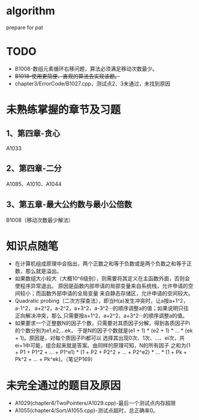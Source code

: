 # algorithm
prepare for pat

# TODO
* B1008-数组元素循环右移问题，算法必须满足移动次数最少。
* ~~B1018-使用更简便、直观的算法去实现该题。~~
* chapter3/ErrorCode/B1027.cpp，测试点2、3未通过，未找到原因

# 未熟练掌握的章节及习题
## 1、第四章-贪心
A1033
## 2、第四章-二分
A1085、A1010、A1044
## 3、第五章-最大公约数与最小公倍数
B1008（移动次数最少解法）

# 知识点随笔
* 在计算机组成原理中会指出，两个正数之和等于负数或是两个负数之和等于正数，那么就是溢出。
* 如果数组大小较大（大概10^6级别），则需要将其定义在主函数外面，否则会使程序异常退出。
  原因是函数内部申请的局部变量来自系统栈，允许申请的空间较小；而函数外部申请的全局变量
  来自静态存储区，允许申请的空间较大。
* Quadratic probing（二次方探查法），即当H(a)发生冲突时，让a按a+1^2，a-1^2，
  a+2^2，a-2^2，a+3^2，a-3^2···的顺序调整a的值；如果说明只往正向解决冲突，那么
  只需要按a+1^2，a+2^2，a+3^2···的顺序调整a的值。
* 如果要求一个正整数N的因子个数，只需要对其质因子分解，得到各质因子Pi的个数分别为e1,e2,...ek，
  于是N的因子个数就是(e1 + 1) * (e2 + 1) * ... * (ek + 1)。原因是，对每个质因子Pi都可以
  选择其出现0次、1次、...、ei次，共ei+1中可能，组合起来就是答案。由同样的原理可知，N的所有因子
  之和为(1 + P1 + P1^2 + ... + P1^e1) * (1 + P2 + P2^2 + ... + P2^e2) * ... *
  (1 + Pk + Pk^2 + ... + Pk^ek)。（笔记P169）

# 未完全通过的题目及原因
* A1029(chapter4/TwoPointers/A1029.cpp)-最后一个测试点内存超限
* A1055(chapter4/Sort/A1055.cpp)-测试点超时，总正确率0。
